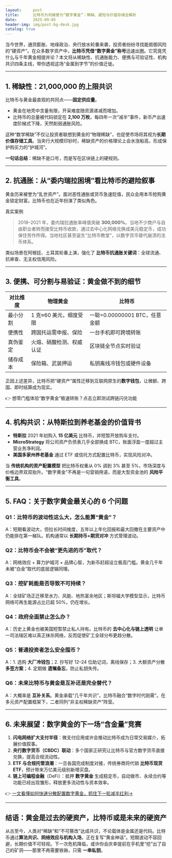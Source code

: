 ```yaml
---
layout:     post
title:      比特币为何被誉为“数字黄金”：稀缺、避险与价值存储全解析
date:       2025-09-05
header-img: img/post-bg-desk.jpg
catalog: true
---
```


当今世界，通货膨胀、地缘政治、央行放水轮番来袭，投资者纷纷寻找能抵御风险的“硬资产”。在众多数字资产中，**比特币凭借“数字黄金”称号**迅速出圈。它究竟凭什么与千年黄金相提并论？本文将从稀缺性、抗通胀能力、便携与可验证性、机构共识四条主线，带你透视这场“金属到字节”的价值迁徙。

---

## 1. 稀缺性：21,000,000 的上限共识

比特币与黄金最直观的共同点——**固定供应量**。  
- 黄金在地壳中含量有限，开采难度随资源递减而增加。  
- 比特币的总量被代码锁定在 **2,100 万枚**，每四年一次“减半”事件，新币产出速度阶梯式下降，天然削弱通胀风险。

这种“数学稀缺”不仅让投资者联想到黄金的“物理稀缺”，也促使市场将其视为**长期价值存储工具**。当央行大规模印钞时，稀缺资产的价格理论上会水涨船高，形成保护购买力的“护城河”。

**一句话总结**：稀缺不是口号，而是写在区块链上的硬规则。

---

## 2. 抗通胀：从“委内瑞拉困境”看比特币的避险叙事

黄金历来被誉为“乱世资产”。面对恶性通胀或货币急速贬值，民众会用本币抢购黄金锁定财富。比特币也在近年扮演了类似角色。  

真实案例  
> 2018–2021 年，委内瑞拉通胀率峰值突破 **300,000%**。当地不少商户与自由职业者转而接受比特币收款，通过去中心化网络兑换成美元稳定币，成功保住劳作所得。当地社区甚至诞生“比特币教堂”，以数字货币替代崩溃的法币体系。

类似场景在阿根廷、土耳其轮番上演，强化了 **比特币抗通胀关键词**：全球流通、抗审查、无主权信用风险。

---

## 3. 便携、可分割与易验证：黄金做不到的细节

| 对比维度 | 物理黄金 | 比特币 |
|---|---|---|
| 最小分割 | 1 克≈60 美元，细度受限 | 一聪=0.00000001 BTC，任意金额 |
| 便携性 | 跨国托运需申报、保险 | 一台手机即可跨境转账 |
| 真伪鉴定 | 火熔、硝酸检测、权威认证 | 区块链全节点实时验证 |
| 储存成本 | 保险箱、武装押运 | 私钥离线冷钱包或硬件设备 |

正因上述差异，比特币把“硬资产”属性迁移到互联网原生的**数字钱包**，让微额、跨国、即时结算成为现实。

👉 想零门槛体验“数字黄金”极速转账？点击立即测试跨链闪兑功能

---

## 4. 机构共识：从特斯拉到养老基金的价值背书

- **特斯拉** 2021 年初购入 **15 亿美元** 比特币，并短暂开放购车支付。  
- **MicroStrategy** 将公司资产负债表几乎全部换成 BTC，账面浮盈一度超过主营业务净利润。  
- **美国多家州养老基金** 通过 ETF 或信托方式配置比特币，实现风险对冲。

当 **传统机构的资产配置模型** 把比特币权重从 0% 调到 3% 甚至 5%，市场深度与价格边界双双抬升。“数字黄金”不再是一句营销用语，而是大型资金池的 **风险平衡工具**。

---

## 5. FAQ：关于数字黄金最关心的 6 个问题

### Q1：比特币的波动性这么大，怎么能算“黄金”？  
A：短期看波动大，但拉长时间维度，五年以上年化回报和最大回撤在主要资产中仍能排在第一梯队。机构通常以 **长期持币+期货对冲** 方式管理波动。

### Q2：比特币会不会被“更先进的币”取代？  
A：网络效应 + 算力护城河 + 品牌心智，为新币赶超设立极高门槛。黄金几千年未被“白金”取代的底层逻辑同理。

### Q3：挖矿耗能是否导致不可持续？  
A：全球矿场正迁移至水力、风能、地热富余地区；斯坦福大学模型显示，比特币网络可再生能源占比已超 50%，仍在增长。

### Q4：政府全面禁止怎么办？  
A：历史上黄金也被美国短暂禁止私人持有。比特币的 **去中心化与链上透明** 让单一司法辖区难以真正抹杀网络，反而促使矿工全球分布更趋分散。

### Q5：普通投资者怎么安全囤币？  
A：1. 选购 **大厂冷钱包**；2. 抄写好 12–24 位助记词，离线保存；3. 大额资产分散 **多签方案**；4. 定期做 **遗嘱备忘**，防止私钥失传。

### Q6：未来比特币与黄金是互补还是完全替代？  
A：大概率是 **互补关系**。黄金承载“几千年共识”，比特币融合“数字时代刚需”。在多元资产配置框架下，二者同列“非主权稀缺资产”阵营。

---

## 6. 未来展望：数字黄金的下一场“含金量”竞赛

1. **闪电网络扩大支付半径**：微支付应用或许会推动比特币成为日常交易媒介，拓展价值叙事。  
2. **央行数字货币（CBDC）联动**：多个国家正研究让比特币与官方数字货币直接兑换，提高合规流动性。  
3. **ETF 与合规托管浪潮**：一旦各国完成制度对接，传统券商将代销 **比特币现货 ETF**，预计带来万亿美元级别新增买盘。  
4. **链上可编程金融**（DeFi）：抵押 **数字黄金** 生成稳定币，自动做市、永续合约等功能已经出现雏形，释放更多流动性与资本效率。

👉 [一文看懂如何快速分散配置数字黄金，抓住下一轮减半红利→ ](https://okxdog.com/)

---

## 结语：黄金是过去的硬资产，比特币或是未来的硬资产

从古至今，人类对“稀缺”和“不可篡改”达成共识，不论载体是金属还是代码。比特币通过**算法共识、网络效应与机构入场**，正在复写“黄金神话”。短期波动不容回避，长期价值不可轻视。下一次危机降临，或许你会庆幸提前在手机里“挖”出了自己的矿洞——那里不再需要铁锹，只需 **一串私钥**。